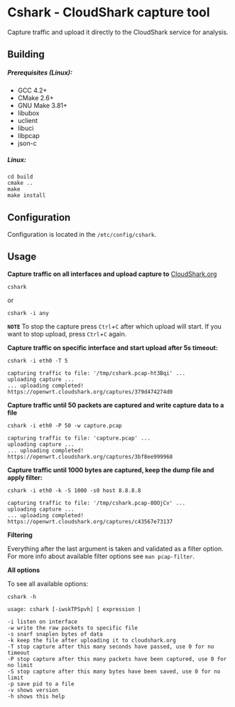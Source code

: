 # Cshark - CloudShark capture tool

Capture traffic and upload it directly to the CloudShark service for analysis.

## Building

##### Prerequisites (Linux):

* GCC 4.2+
* CMake 2.6+
* GNU Make 3.81+
* libubox
* uclient
* libuci
* libpcap
* json-c

##### Linux:
    cd build
    cmake ..
    make
    make install

## Configuration

Configuration is located in the ```/etc/config/cshark```.

## Usage

**Capture traffic on all interfaces and upload capture to** [CloudShark.org](https://www.cloudshark.org "CloudShark")

    cshark
or

    cshark -i any


**```NOTE```** To stop the capture press ```Ctrl```+```C``` after which upload will start. If you want
to stop upload, press ```Ctrl```+```C``` again.

**Capture traffic on specific interface and start upload after 5s timeout:**

    cshark -i eth0 -T 5

    capturing traffic to file: '/tmp/cshark.pcap-ht3Bqi' ...
    uploading capture ...
    ... uploading completed!
	https://openwrt.cloudshark.org/captures/379d474274d0

**Capture traffic until 50 packets are captured and write capture data to a file**

    cshark -i eth0 -P 50 -w capture.pcap

    capturing traffic to file: 'capture.pcap' ...
    uploading capture ...
    ... uploading completed!
	https://openwrt.cloudshark.org/captures/3bf8ee999968

**Capture traffic until 1000 bytes are captured, keep the dump file and apply filter:**

    cshark -i eth0 -k -S 1000 -s0 host 8.8.8.8

    capturing traffic to file: '/tmp/cshark.pcap-8OOjCv' ...
    uploading capture ...
    ... uploading completed!
	https://openwrt.cloudshark.org/captures/c43567e73137

**Filtering**

Everything after the last argument is taken and validated as a filter option.
For more info about available filter options see ```man pcap-filter```.


**All options**

To see all available options:

    cshark -h

    usage: cshark [-iwskTPSpvh] [ expression ]

    -i listen on interface
    -w write the raw packets to specific file
    -s snarf snaplen bytes of data
    -k keep the file after uploading it to cloudshark.org
    -T stop capture after this many seconds have passed, use 0 for no timeout
    -P stop capture after this many packets have been captured, use 0 for no limit
    -S stop capture after this many bytes have been saved, use 0 for no limit
    -p save pid to a file
    -v shows version
    -h shows this help
